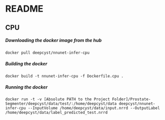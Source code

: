 # README

## CPU

##### Downloading the docker image from the hub
```
docker pull deepcyst/nnunet-infer-cpu
```

##### Building the docker
```
docker build -t nnunet-infer-cpu -f Dockerfile.cpu .
```

##### Running the docker
```
docker run -t -v [Absolute PATH to the Project Folder]/Prostate-Segmenter/deepcyst/data/test/:/home/deepcyst/data deepcyst/nnunet-infer-cpu --InputVolume /home/deepcyst/data/input.nrrd --OutputLabel /home/deepcyst/data/label_predicted_test.nrrd
```